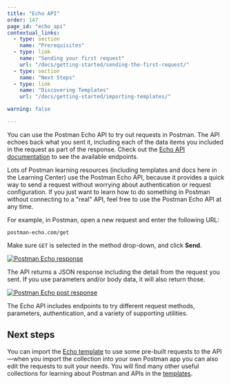 ```yaml
---
title: "Echo API"
order: 147
page_id: "echo_api"
contextual_links:
  - type: section
    name: "Prerequisites"
  - type: link
    name: "Sending your first request"
    url: "/docs/getting-started/sending-the-first-request/"
  - type: section
    name: "Next Steps"
  - type: link
    name: "Discovering Templates"
    url: "/docs/getting-started/importing-templates/"

warning: false

---
```


You can use the Postman Echo API to try out requests in Postman. The API echoes back what you sent it, including each of the data items you included in the request as part of the response. Check out the [Echo API documentation](https://www.postman.com/postman/workspace/published-postman-templates/documentation/631643-f695cab7-6878-eb55-7943-ad88e1ccfd65?ctx=documentation) to see the available endpoints.

Lots of Postman learning resources (including templates and docs here in the Learning Center) use the Postman Echo API, because it provides a quick way to send a request without worrying about authentication or request configuration. If you just want to learn how to do something in Postman without connecting to a "real" API, feel free to use the Postman Echo API at any time.

For example, in Postman, open a new request and enter the following URL:

```http
postman-echo.com/get
```

Make sure `GET` is selected in the method drop-down, and click __Send__.

[![Postman Echo response](https://assets.postman.com/postman-docs/postman-echo-api-response.jpg)](https://assets.postman.com/postman-docs/postman-echo-api-response.jpg)

The API returns a JSON response including the detail from the request you sent. If you use parameters and/or body data, it will also return those.

[![Postman Echo post response](https://assets.postman.com/postman-docs/echo-post-data-returned.jpg)](https://assets.postman.com/postman-docs/echo-post-data-returned.jpg)

The Echo API includes endpoints to try different request methods, parameters, authentication, and a variety of supporting utilities.

## Next steps

You can import the [Echo template](https://www.postman.com/postman/workspace/published-postman-templates/documentation/631643-f695cab7-6878-eb55-7943-ad88e1ccfd65?ctx=documentation) to use some pre-built requests to the API—when you import the collection into your own Postman app you can also edit the requests to suit your needs. You will find many other useful collections for learning about Postman and APIs in the [templates](/docs/getting-started/importing-templates/).
